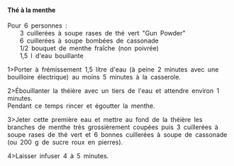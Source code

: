 #### Thé à la menthe
  
  
Pour 6 personnes :  
    3 cuillerées à soupe rases de thé vert "Gun Powder"  
    6 cuillerées à soupe bombées de cassonade  
    1/2 bouquet de menthe fraîche (non poivrée)  
    1,5 l d'eau bouillante  
    
1>Porter à frémissement 1,5 litre d'eau (à peine 2 minutes avec une bouilloire électrique) au moins 5 minutes à la casserole.  
    
2>Ébouillanter la théière avec un tiers de l'eau et attendre environ 1 minutes.  
Pendant ce temps rincer et égoutter la menthe.  
    
3>Jeter cette première eau et mettre au fond de la théière les branches de menthe très grossièrement coupées puis 3 cuillerées à soupe rases de thé vert et 6 bonnes cuillerées à soupe de cassonade (ou 200 g de sucre roux en pierres).  
    
4>Laisser infuser 4 à 5 minutes. 
  

